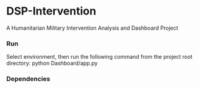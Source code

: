 # DSP-Intervention

A Humanitarian Military Intervention Analysis and Dashboard Project

### Run
Select environment, then run the following command from the project root directory:
python Dashboard/app.py

### Dependencies

